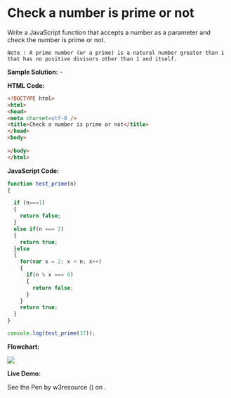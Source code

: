 # Check a number is prime or not

Write a JavaScript function that accepts a number as a parameter and check the number is prime or not.

```
Note : A prime number (or a prime) is a natural number greater than 1 that has no positive divisors other than 1 and itself.
```

**Sample Solution:** -

**HTML Code:**

```html
<!DOCTYPE html>
<html>
<head>
<meta charset=utf-8 />
<title>Check a number is prime or not</title>
</head>
<body>
 
</body>
</html>

```

**JavaScript Code:**

```js
function test_prime(n)
{

  if (n===1)
  {
    return false;
  }
  else if(n === 2)
  {
    return true;
  }else
  {
    for(var x = 2; x < n; x++)
    {
      if(n % x === 0)
      {
        return false;
      }
    }
    return true;  
  }
}

console.log(test_prime(37));

```

**Flowchart:**

![](https://www.w3resource.com/w3r_images/javascript-function-exercise-8.png)

**Live Demo:**

<section class="expand-codepen"><p data-height="380" data-theme-id="0" data-slug-hash="borjdG" data-default-tab="js,result" data-user="w3resource" data-embed-version="2" data-pen-title="JavaScript -Counts the number of vowels within a string-function-ex- 7" data-editable="true" class="codepen">See the Pen by w3resource () on .</p><codepen></codepen></section>